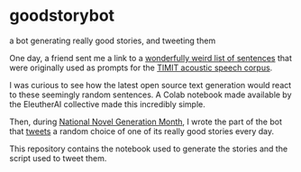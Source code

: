 # goodstorybot
a bot generating really good stories, and tweeting them

One day, a friend sent me a link to a [wonderfully weird list of sentences](https://github.com/daanzu/speech-training-recorder/blob/master/prompts/timit.txt) that were originally used as prompts for the [TIMIT acoustic speech corpus](https://www.nist.gov/publications/darpa-timit-acoustic-phonetic-continuous-speech-corpus-cd-rom-timit).

I was curious to see how the latest open source text generation would react to these seemingly random sentences. A Colab notebook made available by the EleutherAI collective made this incredibly simple.

Then, during [National Novel Generation Month](https://nanogenmo.github.io/), I wrote the part of the bot that [tweets](https://twitter.com/goodstorybot) a random choice of one of its really good stories every day. 

This repository contains the notebook used to generate the stories and the script used to tweet them.
